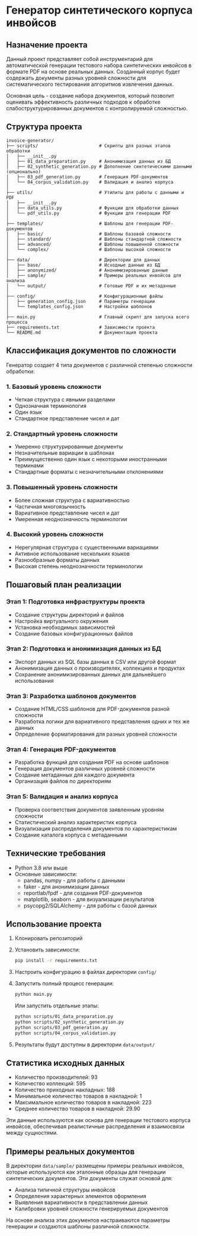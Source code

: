 # Генератор синтетического корпуса инвойсов

## Назначение проекта

Данный проект представляет собой инструментарий для автоматической генерации тестового набора синтетических инвойсов в формате PDF на основе реальных данных. Созданный корпус будет содержать документы разных уровней сложности для систематического тестирования алгоритмов извлечения данных.

Основная цель - создание набора документов, который позволит оценивать эффективность различных подходов к обработке слабоструктурированных документов с контролируемой сложностью.

## Структура проекта

```
invoice-generator/
├── scripts/                       # Скрипты для разных этапов обработки
│   ├── __init__.py
│   ├── 01_data_preparation.py     # Анонимизация данных из БД
│   ├── 02_synthetic_generation.py # Дополнение синтетическими данными (опционально) 
│   ├── 03_pdf_generation.py       # Генерация PDF-документов
│   └── 04_corpus_validation.py    # Валидация и анализ корпуса
│
├── utils/                         # Утилиты для работы с данными и PDF
│   ├── __init__.py
│   ├── data_utils.py              # Функции для обработки данных
│   └── pdf_utils.py               # Функции для генерации PDF
│
├── templates/                     # Шаблоны для генерации PDF-документов
│   ├── basic/                     # Шаблоны базовой сложности
│   ├── standard/                  # Шаблоны стандартной сложности
│   ├── advanced/                  # Шаблоны повышенной сложности
│   └── complex/                   # Шаблоны высокой сложности
│
├── data/                          # Директории для данных
│   ├── base/                      # Исходные данные из БД
│   ├── anonymized/                # Анонимизированные данные
│   ├── sample/                    # Примеры реальных инвойсов для анализа
│   └── output/                    # Готовые PDF и их метаданные
│
├── config/                        # Конфигурационные файлы
│   ├── generation_config.json     # Параметры генерации
│   └── templates_config.json      # Настройки шаблонов
│
├── main.py                        # Главный скрипт для запуска всего процесса
├── requirements.txt               # Зависимости проекта
└── README.md                      # Документация проекта
```

## Классификация документов по сложности

Генератор создает 4 типа документов с различной степенью сложности обработки:

### 1. Базовый уровень сложности
- Четкая структура с явными разделами
- Однозначная терминология
- Один язык
- Стандартное представление чисел и дат

### 2. Стандартный уровень сложности
- Умеренно структурированные документы
- Незначительные вариации в шаблонах
- Преимущественно один язык с некоторыми иностранными терминами
- Стандартные форматы с незначительными отклонениями

### 3. Повышенный уровень сложности
- Более сложная структура с вариативностью
- Частичная многоязычность
- Вариативное представление чисел и дат
- Умеренная неоднозначность терминологии

### 4. Высокий уровень сложности
- Нерегулярная структура с существенными вариациями
- Активное использование нескольких языков
- Разнообразные форматы данных
- Высокая степень неоднозначности терминологии

## Пошаговый план реализации

### Этап 1: Подготовка инфраструктуры проекта
- Создание структуры директорий и файлов
- Настройка виртуального окружения
- Установка необходимых зависимостей
- Создание базовых конфигурационных файлов

### Этап 2: Подготовка и анонимизация данных из БД
- Экспорт данных из SQL базы данных в CSV или другой формат
- Анонимизация данных о производителях, коллекциях и продуктах
- Сохранение анонимизированных данных для дальнейшего использования

### Этап 3: Разработка шаблонов документов
- Создание HTML/CSS шаблонов для PDF-документов разной сложности
- Разработка логики для вариативного представления одних и тех же данных
- Определение форматирования для разных уровней сложности

### Этап 4: Генерация PDF-документов
- Разработка функций для создания PDF на основе шаблонов
- Генерация документов различных уровней сложности
- Создание метаданных для каждого документа
- Организация файлов по директориям

### Этап 5: Валидация и анализ корпуса
- Проверка соответствия документов заявленным уровням сложности
- Статистический анализ характеристик корпуса
- Визуализация распределения документов по характеристикам
- Создание каталога корпуса с метаданными

## Технические требования

- Python 3.8 или выше
- Основные зависимости:
  - pandas, numpy - для работы с данными
  - faker - для анонимизации данных
  - reportlab/fpdf - для создания PDF-документов
  - matplotlib, seaborn - для визуализации результатов
  - psycopg2/SQLAlchemy - для работы с базой данных

## Использование проекта

1. Клонировать репозиторий
2. Установить зависимости:
   ```bash
   pip install -r requirements.txt
   ```
3. Настроить конфигурацию в файлах директории `config/`
4. Запустить полный процесс генерации:
   ```bash
   python main.py
   ```
   
   Или запустить отдельные этапы:
   ```bash
   python scripts/01_data_preparation.py
   python scripts/02_synthetic_generation.py
   python scripts/03_pdf_generation.py
   python scripts/04_corpus_validation.py
   ```
5. Результаты будут доступны в директории `data/output/`

## Статистика исходных данных

- Количество производителей: 93
- Количество коллекций: 595
- Количество приходных накладных: 188
- Минимальное количество товаров в накладной: 1
- Максимальное количество товаров в накладной: 223
- Среднее количество товаров в накладной: 29.90

Эти данные используются как основа для генерации тестового корпуса инвойсов, обеспечивая реалистичные распределения и взаимосвязи между сущностями.

## Примеры реальных документов

В директории `data/sample/` размещены примеры реальных инвойсов, которые используются как эталонные образцы для генерации синтетических документов. Эти документы служат основой для:

- Анализа типичной структуры инвойсов
- Определения характерных элементов оформления
- Выявления вариативности в представлении данных
- Калибровки уровней сложности генерируемых документов

На основе анализа этих документов настраиваются параметры генерации и создаются шаблоны различной сложности.